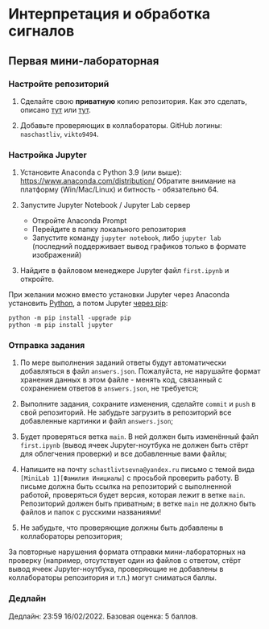 # Интерпретация и обработка сигналов #

## Первая мини-лабораторная ##

### Настройте репозиторий ###

1. Сделайте свою **приватную** копию репозитория. Как это сделать, описано [тут](https://gist.github.com/0xjac/85097472043b697ab57ba1b1c7530274) или [тут](https://stackoverflow.com/questions/10065526/github-how-to-make-a-fork-of-public-repository-private).

2. Добавьте проверяющих в коллабораторы. GitHub логины: `naschastliv`, `vikto9494`.


### Настройка Jupyter ###

1. Установите Anaconda с Python 3.9 (или выше): https://www.anaconda.com/distribution/
Обратите внимание на платформу (Win/Mac/Linux) и битность - обязательно 64.

2. Запустите Jupyter Notebook / Jupyter Lab сервер
	* Откройте Anaconda Prompt
	* Перейдите в папку локального репозитория
	* Запустите команду `jupyter notebook`, либо `jupyter lab` (последний поддерживает вывод графиков только в формате изображений)

3. Найдите в файловом менеджере Jupyter файл `first.ipynb` и откройте.

При желании можно вместо установки Jupyter через Anaconda установить
[Python](https://www.python.org/downloads/), а потом Jupyter
[через pip](https://betterprogramming.pub/install-jupyter-notebooks-without-anaconda-5a19ac20bae2):
```
python -m pip install -upgrade pip
python -m pip install jupyter
```

### Отправка задания ###

1. По мере выполнения заданий ответы будут автоматически добавляться в файл `answers.json`.
Пожалуйста, не нарушайте формат хранения данных в этом файле - менять код, связанный
с сохранением ответов в `answers.json`, не требуется;

2. Выполните задания, сохраните изменения, сделайте `commit` и `push` в свой репозиторий. 
Не забудьте загрузить в репозиторий все добавленные картинки и файл `answers.json`;

3. Будет проверяться ветка `main`. В ней должен быть изменённый файл `first.ipynb` (вывод
ячеек Jupyter-ноутбука не должен быть стёрт для облегчения проверки) и все добавленные
вами файлы;

4. Напишите на почту `schastlivtsevna@yandex.ru` письмо с темой вида
`[MiniLab 1][Фамилия Инициалы]` с просьбой проверить работу. В письме должна быть ссылка
на репозиторий с выполненной работой, проверяться будет версия, которая лежит в ветке `main`.
Репозиторий должен быть приватным; в ветке `main` не должно быть файлов и папок
с русскими названиями!

5. Не забудьте, что проверяющие должны быть добавлены в коллабораторы репозитория;

За повторные нарушения формата отправки мини-лабораторных на проверку (например, отсутствует
один из файлов с ответом, стёрт вывод ячеек Jupyter-ноутбука, проверяющие не добавлены
в коллабораторы репозитория и т.п.) могут сниматься баллы.

### Дедлайн ###

Дедлайн: 23:59 16/02/2022.
Базовая оценка: 5 баллов.
